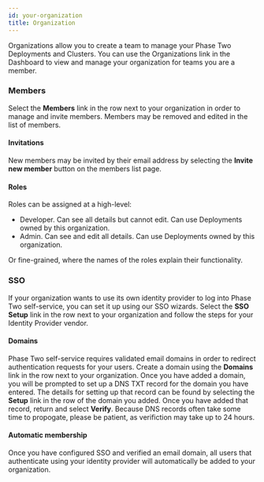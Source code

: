 ```yaml
---
id: your-organization
title: Organization
---
```


Organizations allow you to create a team to manage your Phase Two Deployments and Clusters. You can use the Organizations link in the Dashboard to view and manage your organization for teams you are a member.

### Members

Select the **Members** link in the row next to your organization in order to manage and invite members. Members may be removed and edited in the list of members.

#### Invitations

New members may be invited by their email address by selecting the **Invite new member** button on the members list page.

#### Roles

Roles can be assigned at a high-level:
- Developer. Can see all details but cannot edit. Can use Deployments owned by this organization.
- Admin. Can see and edit all details. Can use Deployments owned by this organization.

Or fine-grained, where the names of the roles explain their functionality.

### SSO

If your organization wants to use its own identity provider to log into Phase Two self-service, you can set it up using our SSO wizards. Select the **SSO Setup** link in the row next to your organization and follow the steps for your Identity Provider vendor.

#### Domains

Phase Two self-service requires validated email domains in order to redirect authentication requests for your users. Create a domain using the **Domains** link in the row next to your organization. Once you have added a domain, you will be prompted to set up a DNS TXT record for the domain you have entered. The details for setting up that record can be found by selecting the **Setup** link in the row of the domain you added. Once you have added that record, return and select **Verify**. Because DNS records often take some time to propogate, please be patient, as verifiction may take up to 24 hours.

#### Automatic membership

Once you have configured SSO and verified an email domain, all users that authenticate using your identity provider will automatically be added to your organization.
